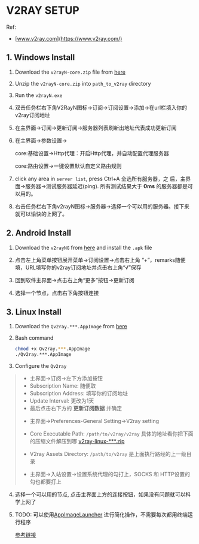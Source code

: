 # V2RAY SETUP
Ref:
* [www.v2ray.com](https://www.v2ray.com/)

##
## 1. Windows Install

1. Download the `v2rayN-core.zip` file from [here](https://github.com/2dust/v2rayN/releases)

2. Unzip the `v2rayN-core.zip` into `path_to_v2ray` directory

3. Run the `v2rayN.exe` 

4. 双击任务栏右下角V2RayN图标->订阅->订阅设置->添加->在url栏填入你的
  v2ray订阅地址

5. 在主界面->订阅->更新订阅->服务器列表刷新出地址代表成功更新订阅

6. 在主界面->参数设置->

    core:基础设置->Http代理：开启Http代理，并自动配置代理服务器
  
    core:路由设置->一键设置默认自定义路由规则

7. click any area in `server list`, press Ctrl+A 全选所有服务器，之
    后，主界面->服务器->测试服务器延迟(ping). 所有测试结果大于 
    __0ms__ 的服务器都是可以用的。

8. 右击任务栏右下角v2rayN图标->服务器->选择一个可以用的服务器。接下来
    就可以愉快的上网了。

##
## 2. Android Install

1. Download the `v2rayNG` from 
  [here](https://github.com/2dust/v2rayNG/releases) and install the `.apk` file

2. 点击左上角菜单按钮展开菜单->订阅设置->点击右上角
  “+”，remarks随便填，URL填写你的v2ray订阅地址并点击右上角“√”保存

3. 回到软件主界面->点击右上角“更多”按钮->更新订阅

4. 选择一个节点，点击右下角按钮连接

##
## 3. Linux Install

1. Download the `Qv2ray.***.AppImage` from 
  [here](https://github.com/Qv2ray/Qv2ray/releases)

2. Bash command
    ```bash
    chmod +x Qv2ray.***.AppImage
    ./Qv2ray.***.AppImage
    ```

3. Configure the `Qv2ray`

>  * 主界面->订阅->左下方添加按钮
>  * Subscription Name: 随便取
>  * Subscription Address: 填写你的订阅地址
>  * Update Interval: 更改为1天
>  * 最后点击右下方的 __更新订阅数据__ 并确定
>
>  - 主界面->Preferences-General Setting->V2ray setting
>  - Core Executable Path: `/path/to/v2ray/v2ray` 具体的地址看你把下面的压缩文件解压到哪 
     [v2ray-linux-***.zip](https://github.com/v2ray/v2ray-core/releases) 
>  - V2ray Assets Directory: `/path/to/v2ray` 是上面执行路经的上一级目录
>
>  - 主界面->入站设置->设置系统代理的勾打上，SOCKS 和 HTTP设置的勾也都要打上 

4. 选择一个可以用的节点, 点击主界面上方的连接按钮，如果没有问题就可以科学上网了


5. TODO: 可以使用[AppImageLauncher](https://github.com/TheAssassin/AppImageLauncher/releases)
    进行简化操作，不需要每次都用终端运行程序

    [参考链接](https://itdashu.com/linux/ubuntu/appimage-launcher.html)
